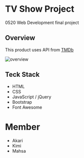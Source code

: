 # TV Show Project
0520 Web Development final project

## Overview
This product uses API from [TMDb](https://www.themoviedb.org/)

![overview](https://user-images.githubusercontent.com/64046039/98461209-333a4a80-215f-11eb-8e16-fb12f1e684ca.png)


## Teck Stack
* HTML
* CSS
* JavaScript / jQuery
* Bootstrap
* Font Awesome

# Member
* Akari
* Kimi
* Mahsa
